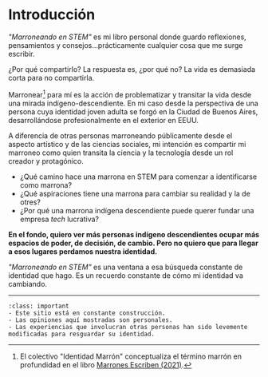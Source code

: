 # Introducción

_"Marroneando en STEM"_ es mi libro personal donde guardo reflexiones, pensamientos y consejos...prácticamente cualquier cosa que me surge escribir.

¿Por qué compartirlo? La respuesta es, ¿por qué no? La vida es demasiada corta para no compartirla. 

Marronear[^1] para mí es la acción de problematizar y transitar la vida desde una mirada indígeno-descendiente. En mi caso desde la perspectiva de una persona cuya identidad joven adulta se forgó en la Ciudad de Buenos Aires, desarrollándose profesionalmente en el exterior en EEUU.

A diferencia de otras personas marroneando públicamente desde el aspecto artístico y de las ciencias sociales, mi intención es compartir mi marroneo como quien transita la ciencia y la tecnología desde un rol creador y protagónico.

- ¿Qué camino hace una marrona en STEM para comenzar a identificarse como marrona?
- ¿Qué aspiraciones tiene una marrona para cambiar su realidad y la de otres?
- ¿Por qué una marrona indígena descendiente puede querer fundar una empresa _tech_ lucrativa?

**En el fondo, quiero ver más personas indígeno descendientes ocupar más espacios de poder, de decisión, de cambio. Pero no quiero que para llegar a esos lugares perdamos nuestra identidad.**

_"Marroneando en STEM"_ es una ventana a esa búsqueda constante de identidad que hago. Es un recuerdo constante de cómo mi identidad va cambiando.

---


[^1]: El colectivo "Identidad Marrón" conceptualiza el término marrón en profundidad en el libro [Marrones Escriben (2021)](https://www.digitalexhibitions.manchester.ac.uk/files/original/MARRONESESCRIBEN_ED2_28.7.pdf). 

```{admonition} Advertencia
:class: important
- Este sitio está en constante construcción. 
- Las opiniones aquí mostradas son personales. 
- Las experiencias que involucran otras personas han sido levemente modificadas para resguardar su identidad.
```